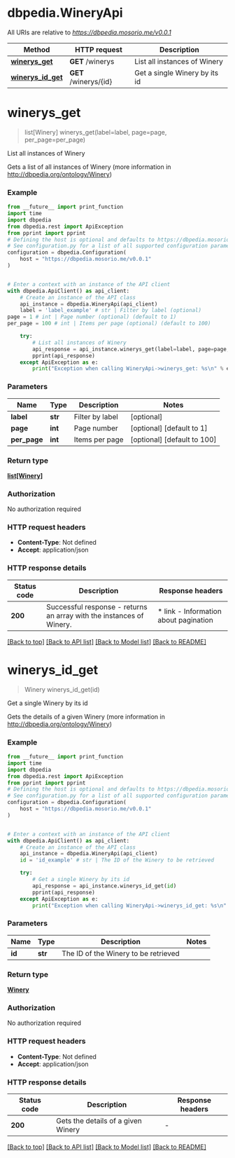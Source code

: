 # dbpedia.WineryApi

All URIs are relative to *https://dbpedia.mosorio.me/v0.0.1*

Method | HTTP request | Description
------------- | ------------- | -------------
[**winerys_get**](WineryApi.md#winerys_get) | **GET** /winerys | List all instances of Winery
[**winerys_id_get**](WineryApi.md#winerys_id_get) | **GET** /winerys/{id} | Get a single Winery by its id


# **winerys_get**
> list[Winery] winerys_get(label=label, page=page, per_page=per_page)

List all instances of Winery

Gets a list of all instances of Winery (more information in http://dbpedia.org/ontology/Winery)

### Example

```python
from __future__ import print_function
import time
import dbpedia
from dbpedia.rest import ApiException
from pprint import pprint
# Defining the host is optional and defaults to https://dbpedia.mosorio.me/v0.0.1
# See configuration.py for a list of all supported configuration parameters.
configuration = dbpedia.Configuration(
    host = "https://dbpedia.mosorio.me/v0.0.1"
)


# Enter a context with an instance of the API client
with dbpedia.ApiClient() as api_client:
    # Create an instance of the API class
    api_instance = dbpedia.WineryApi(api_client)
    label = 'label_example' # str | Filter by label (optional)
page = 1 # int | Page number (optional) (default to 1)
per_page = 100 # int | Items per page (optional) (default to 100)

    try:
        # List all instances of Winery
        api_response = api_instance.winerys_get(label=label, page=page, per_page=per_page)
        pprint(api_response)
    except ApiException as e:
        print("Exception when calling WineryApi->winerys_get: %s\n" % e)
```

### Parameters

Name | Type | Description  | Notes
------------- | ------------- | ------------- | -------------
 **label** | **str**| Filter by label | [optional] 
 **page** | **int**| Page number | [optional] [default to 1]
 **per_page** | **int**| Items per page | [optional] [default to 100]

### Return type

[**list[Winery]**](Winery.md)

### Authorization

No authorization required

### HTTP request headers

 - **Content-Type**: Not defined
 - **Accept**: application/json

### HTTP response details
| Status code | Description | Response headers |
|-------------|-------------|------------------|
**200** | Successful response - returns an array with the instances of Winery. |  * link - Information about pagination <br>  |

[[Back to top]](#) [[Back to API list]](../README.md#documentation-for-api-endpoints) [[Back to Model list]](../README.md#documentation-for-models) [[Back to README]](../README.md)

# **winerys_id_get**
> Winery winerys_id_get(id)

Get a single Winery by its id

Gets the details of a given Winery (more information in http://dbpedia.org/ontology/Winery)

### Example

```python
from __future__ import print_function
import time
import dbpedia
from dbpedia.rest import ApiException
from pprint import pprint
# Defining the host is optional and defaults to https://dbpedia.mosorio.me/v0.0.1
# See configuration.py for a list of all supported configuration parameters.
configuration = dbpedia.Configuration(
    host = "https://dbpedia.mosorio.me/v0.0.1"
)


# Enter a context with an instance of the API client
with dbpedia.ApiClient() as api_client:
    # Create an instance of the API class
    api_instance = dbpedia.WineryApi(api_client)
    id = 'id_example' # str | The ID of the Winery to be retrieved

    try:
        # Get a single Winery by its id
        api_response = api_instance.winerys_id_get(id)
        pprint(api_response)
    except ApiException as e:
        print("Exception when calling WineryApi->winerys_id_get: %s\n" % e)
```

### Parameters

Name | Type | Description  | Notes
------------- | ------------- | ------------- | -------------
 **id** | **str**| The ID of the Winery to be retrieved | 

### Return type

[**Winery**](Winery.md)

### Authorization

No authorization required

### HTTP request headers

 - **Content-Type**: Not defined
 - **Accept**: application/json

### HTTP response details
| Status code | Description | Response headers |
|-------------|-------------|------------------|
**200** | Gets the details of a given Winery |  -  |

[[Back to top]](#) [[Back to API list]](../README.md#documentation-for-api-endpoints) [[Back to Model list]](../README.md#documentation-for-models) [[Back to README]](../README.md)

